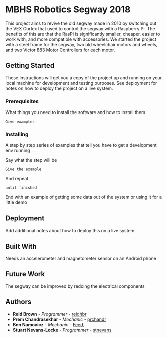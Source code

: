 # MBHS Robotics Segway 2018

This project aims to revive the old segway made in 2010 by switching out the VEX Cortex that used to control the segway with a Raspberry Pi. The benefits of this are that the RasPi is significantly smaller, cheaper, easier to work with, and more compatible with accessories. We started the project with a steel frame for the segway, two old wheelchair motors and wheels, and two Victor 883 Motor Controllers for each motor. 

## Getting Started

These instructions will get you a copy of the project up and running on your local machine for development and testing purposes. See deployment for notes on how to deploy the project on a live system.

### Prerequisites

What things you need to install the software and how to install them

```
Give examples
```

### Installing

A step by step series of examples that tell you have to get a development env running

Say what the step will be

```
Give the example
```

And repeat

```
until finished
```

End with an example of getting some data out of the system or using it for a little demo


## Deployment

Add additional notes about how to deploy this on a live system

## Built With

Needs an accelerometer and magnetometer sensor on an Android phone

## Future Work

The segway can be improved by redoing the electrical components 

## Authors

* **Reid Brown** - *Programmer* - [reidhbr](https://github.com/reidhbr)
* **Prem Chandrasekhar** - *Mechanic* - [prchandr](https://github.com/prchandr)
* **Ben Namovicz** - *Mechanic* - [Feed.](https:officialfeedband.com)
* **Stuart Nevans-Locke** - *Programmer* - [stnevans](https://github.com/stnevans)


